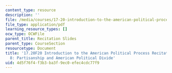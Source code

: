 ```yaml
---
content_type: resource
description: ''
file: /media/courses/17-20-introduction-to-the-american-political-process-fall-2020/4d5f76f4f3b3ba3f9ec0efec4cdc77f9_MIT17_20F20_rec8.pdf
file_type: application/pdf
learning_resource_types: []
ocw_type: OCWFile
parent_title: Recitation Slides
parent_type: CourseSection
resourcetype: Document
title: '17.20F20 Introduction to the American Political Process Recitation Slides
  8: Partisanship and American Political Divide'
uid: 4d5f76f4-f3b3-ba3f-9ec0-efec4cdc77f9
---
```

